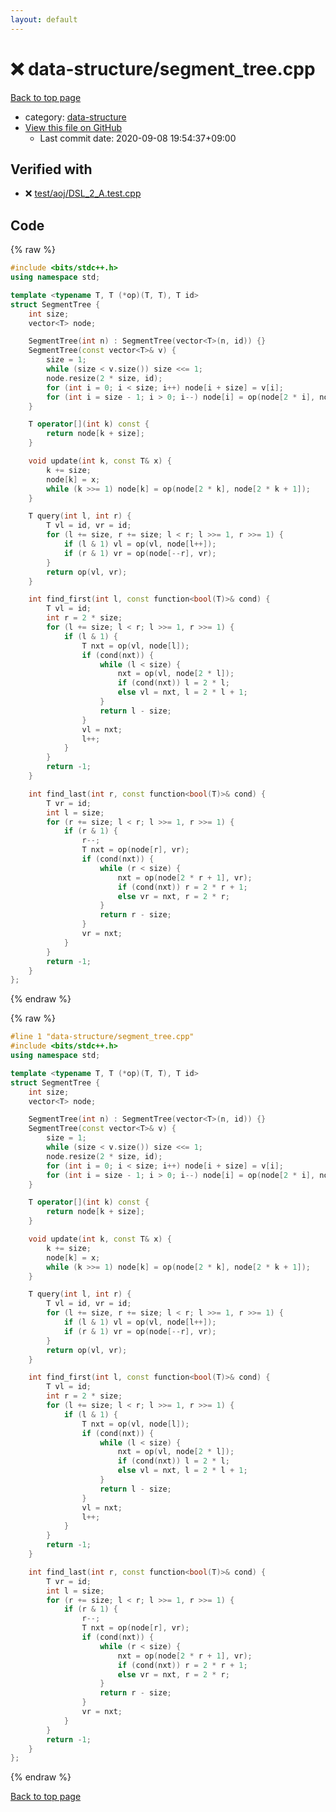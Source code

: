 ```yaml
---
layout: default
---
```


<!-- mathjax config similar to math.stackexchange -->
<script type="text/javascript" async
  src="https://cdnjs.cloudflare.com/ajax/libs/mathjax/2.7.5/MathJax.js?config=TeX-MML-AM_CHTML">
</script>
<script type="text/x-mathjax-config">
  MathJax.Hub.Config({
    TeX: { equationNumbers: { autoNumber: "AMS" }},
    tex2jax: {
      inlineMath: [ ['$','$'] ],
      processEscapes: true
    },
    "HTML-CSS": { matchFontHeight: false },
    displayAlign: "left",
    displayIndent: "2em"
  });
</script>

<script type="text/javascript" src="https://cdnjs.cloudflare.com/ajax/libs/jquery/3.4.1/jquery.min.js"></script>
<script src="https://cdn.jsdelivr.net/npm/jquery-balloon-js@1.1.2/jquery.balloon.min.js" integrity="sha256-ZEYs9VrgAeNuPvs15E39OsyOJaIkXEEt10fzxJ20+2I=" crossorigin="anonymous"></script>
<script type="text/javascript" src="../../assets/js/copy-button.js"></script>
<link rel="stylesheet" href="../../assets/css/copy-button.css" />


# :x: data-structure/segment_tree.cpp

<a href="../../index.html">Back to top page</a>

* category: <a href="../../index.html#36397fe12f935090ad150c6ce0c258d4">data-structure</a>
* <a href="{{ site.github.repository_url }}/blob/master/data-structure/segment_tree.cpp">View this file on GitHub</a>
    - Last commit date: 2020-09-08 19:54:37+09:00




## Verified with

* :x: <a href="../../verify/test/aoj/DSL_2_A.test.cpp.html">test/aoj/DSL_2_A.test.cpp</a>


## Code

<a id="unbundled"></a>
{% raw %}
```cpp
#include <bits/stdc++.h>
using namespace std;

template <typename T, T (*op)(T, T), T id>
struct SegmentTree {
    int size;
    vector<T> node;

    SegmentTree(int n) : SegmentTree(vector<T>(n, id)) {}
    SegmentTree(const vector<T>& v) {
        size = 1;
        while (size < v.size()) size <<= 1;
        node.resize(2 * size, id);
        for (int i = 0; i < size; i++) node[i + size] = v[i];
        for (int i = size - 1; i > 0; i--) node[i] = op(node[2 * i], node[2 * i + 1]);
    }

    T operator[](int k) const {
        return node[k + size];
    }

    void update(int k, const T& x) {
        k += size;
        node[k] = x;
        while (k >>= 1) node[k] = op(node[2 * k], node[2 * k + 1]);
    }

    T query(int l, int r) {
        T vl = id, vr = id;
        for (l += size, r += size; l < r; l >>= 1, r >>= 1) {
            if (l & 1) vl = op(vl, node[l++]);
            if (r & 1) vr = op(node[--r], vr);
        }
        return op(vl, vr);
    }

    int find_first(int l, const function<bool(T)>& cond) {
        T vl = id;
        int r = 2 * size;
        for (l += size; l < r; l >>= 1, r >>= 1) {
            if (l & 1) {
                T nxt = op(vl, node[l]);
                if (cond(nxt)) {
                    while (l < size) {
                        nxt = op(vl, node[2 * l]);
                        if (cond(nxt)) l = 2 * l;
                        else vl = nxt, l = 2 * l + 1;
                    }
                    return l - size;
                }
                vl = nxt;
                l++;
            }
        }
        return -1;
    }

    int find_last(int r, const function<bool(T)>& cond) {
        T vr = id;
        int l = size;
        for (r += size; l < r; l >>= 1, r >>= 1) {
            if (r & 1) {
                r--;
                T nxt = op(node[r], vr);
                if (cond(nxt)) {
                    while (r < size) {
                        nxt = op(node[2 * r + 1], vr);
                        if (cond(nxt)) r = 2 * r + 1;
                        else vr = nxt, r = 2 * r;
                    }
                    return r - size;
                }
                vr = nxt;
            }
        }
        return -1;
    }
};
```
{% endraw %}

<a id="bundled"></a>
{% raw %}
```cpp
#line 1 "data-structure/segment_tree.cpp"
#include <bits/stdc++.h>
using namespace std;

template <typename T, T (*op)(T, T), T id>
struct SegmentTree {
    int size;
    vector<T> node;

    SegmentTree(int n) : SegmentTree(vector<T>(n, id)) {}
    SegmentTree(const vector<T>& v) {
        size = 1;
        while (size < v.size()) size <<= 1;
        node.resize(2 * size, id);
        for (int i = 0; i < size; i++) node[i + size] = v[i];
        for (int i = size - 1; i > 0; i--) node[i] = op(node[2 * i], node[2 * i + 1]);
    }

    T operator[](int k) const {
        return node[k + size];
    }

    void update(int k, const T& x) {
        k += size;
        node[k] = x;
        while (k >>= 1) node[k] = op(node[2 * k], node[2 * k + 1]);
    }

    T query(int l, int r) {
        T vl = id, vr = id;
        for (l += size, r += size; l < r; l >>= 1, r >>= 1) {
            if (l & 1) vl = op(vl, node[l++]);
            if (r & 1) vr = op(node[--r], vr);
        }
        return op(vl, vr);
    }

    int find_first(int l, const function<bool(T)>& cond) {
        T vl = id;
        int r = 2 * size;
        for (l += size; l < r; l >>= 1, r >>= 1) {
            if (l & 1) {
                T nxt = op(vl, node[l]);
                if (cond(nxt)) {
                    while (l < size) {
                        nxt = op(vl, node[2 * l]);
                        if (cond(nxt)) l = 2 * l;
                        else vl = nxt, l = 2 * l + 1;
                    }
                    return l - size;
                }
                vl = nxt;
                l++;
            }
        }
        return -1;
    }

    int find_last(int r, const function<bool(T)>& cond) {
        T vr = id;
        int l = size;
        for (r += size; l < r; l >>= 1, r >>= 1) {
            if (r & 1) {
                r--;
                T nxt = op(node[r], vr);
                if (cond(nxt)) {
                    while (r < size) {
                        nxt = op(node[2 * r + 1], vr);
                        if (cond(nxt)) r = 2 * r + 1;
                        else vr = nxt, r = 2 * r;
                    }
                    return r - size;
                }
                vr = nxt;
            }
        }
        return -1;
    }
};

```
{% endraw %}

<a href="../../index.html">Back to top page</a>

